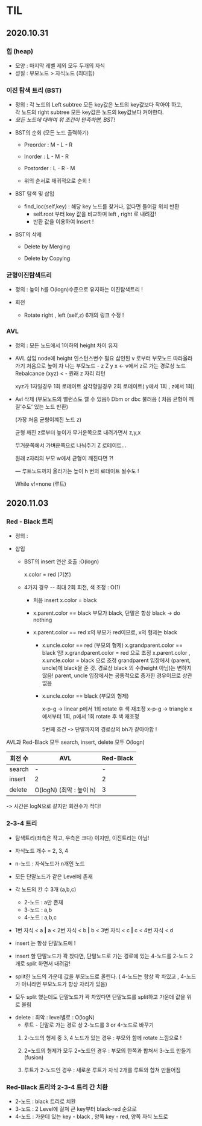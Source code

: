 # __TIL__ 


## 2020.10.31  




### 힙 (heap)  

+ 모양 : 마지막 레벨 제외 모두 두개의 자식
+ 성질 : 부모노드 > 자식노드 (최대힙)






### 이진 탐색 트리 (BST)


+ 정의 : 각 노드의 Left subtree 모든 key값은 노드의 key값보다 작아야 하고,  
        각 노드의 right subtree 모든 key값은 노드의 key값보다 커야한다.  
+  _모든 노드에 대하여 위 조건이 만족하면, BST!_


* BST의 순회 (모든 노드 출력하기)  
    
    - Preorder : M - L - R  

    - Inorder : L - M - R  

    - Postorder : L - R - M  

    - 위의 순서로 재귀적으로 순회 !
    
* BST 탐색 및 삽입 

    - find_loc(self,key) : 해당 key 노드를 찾거나, 없다면 들어갈 위치 반환
        - self.root 부터 key 값을 비교하며 left , right 로 내려감!
        - 반환 값을 이용하여 Insert !
    
* BST의 삭제

    - Delete by Merging

    - Delete by Copying  











### 균형이진탐색트리


+ 정의 : 높이 h를 O(logn)수준으로 유지하는 이진탐색트리 !

+ 회전
    - Rotate right , left (self,z)
        6개의 링크 수정 !
  












### AVL    


+ 정의 : 모든 노드에서 1이하의 height 차이 유지 

+ AVL 삽입
    node에 height 인스턴스변수 필요
    삽인된 v 로부터  부모노드 따라올라가기
    처음으로 높이 차 나는 부모노드 - z
    Z y x <-  v에서 z로 가는 경로상 노드
    Rebalcance (xyz)  < - 원래 z 자리 리턴

    xyz가 1자일경우 1회 로테이트
    삼각형일경우 2회 로테이트( y에서  1회 , z에서 1회)

+ Avl 삭제 (부모노드의 밸런스도 깰 수 있음!)
    Dbm or dbc 불러옴 ( 처음 균형이 깨질’수도’ 있는 노드 반환)

    (가장 처음 균형이꺠진 노드 z)

    균형 깨진 z로부터 높이가 무거운쪽으로 내려가면서 z,y,x 

    무거운쪽에서 가벼운쪽으로 나눠주기 
    Z 로테이트…

    원래 z자리의 부모 w에서 균형이 깨진다면 ?!

    — 루트노드까지 올라가는 높이 h 번의 로테이트 될수도 !

    While v!=none (루트)
  



  
  
  
  

  

## 2020.11.03






### Red - Black 트리

+ 정의 :


+ 삽입
    + BST의 insert 연산 호출 :O(logn)

        x.color = red (기본)
    + 4가지 경우    -- 최대 2회 회전, 색 조정 : O(1) 
        - 처음 insert
            x.color = black


        - x.parent.color == black
            부모가 black, 단말은 항상 black 
            -> do nothing


        - x.parent.color == red
            x의 부모가 red이므로, x의 형제는 black

            - x.uncle.color == red (부모의 형제)
                x.grandparent.color == black 임!
                x.grandparent.color = red 으로 조정
                x.parent.color , x.uncle.color = black 으로 조정
                grandparent 입장에서 (parent, uncle)에 black을 준 것.
                경로상 black 의 수(height 아님)는 변하지 않음!
                parent, uncle 입장에서는 공통적으로 증가한 경우이므로 상관없음   

                
            - x.uncle.color == black (부모의 형제)

                x-p-g -> linear 
                    p에서 1회 rotate 후 색 재조정
                x-p-g -> triangle
                    x에서부터 1회, p에서 1회 rotate 후 색 재조정

                5번째 조건 -> 단말까지의 경로상의 bh가 같아야함 !

AVL과 Red-Black 모두 search, insert, delete 모두 O(logn)

|회전 수 | AVL | Red-Black |
|---|---|---|
search | - | - 
insert | 2 | 2 
delete | O(logN)  (최악 : 높이 h)| 3 

-> 시간은 logN으로 같지만 회전수가 적다!











### 2-3-4 트리 

* 탐색트리(좌측은 작고, 우측은 크다) 이지만, 이진트리는 아님! 
* 자식노드 개수 = 2, 3, 4
* n-노드 : 자식노드가 n개인 노드
* 모든 단말노드가 같은 Level에 존재

* 각 노드의 칸 수 3개 (a,b,c)
    - 2-노드 : a만 존재
    - 3-노드 : a,b
    - 4-노드 : a,b,c
* 1번 자식 < a __|__ a < 2번 자식 < b  __|__ b < 3번 자식 < c __|__ c < 4번 자식 < d 
* insert 는 항상 단말노드에 !
* insert 할 단말노드가 꽉 찼다면, 단말노드로 가는 경로에 있는 4-노드를 2-노드 2개로 split 하면서 내려감!
* split한 노드의 가운데 값을 부모노드로 올린다. ( 4-노드는 항상 꽉 차있고 , 4-노드가 아니라면 부모노드가 항상 자리가 있음)
* 모두 split 했는데도 단말노드가 꽉 차있다면 단말노드를 split하고 가운데 값을 위로 올림


+ delete : 최악 : level별로 : O(logN)
    - 루트 - 단말로 가는 경로 상 2-노드를 3 or 4-노드로 바꾸기 
    1. 2-노드의 형제 중 3, 4 노드가 있는 경우 : 부모와 함께 rotate 느낌으로 !

    2. 2=노드의 형제가 모두 2=노드인 경우 : 부모의 한쪽과 합쳐서 3-노드 만들기 (fusion)

    3. 루트가 2-노드인 경우 : 새로운 루트가 자식 2개를 루트와 합쳐 만들어짐
  








### Red-Black 트리와 2-3-4 트리 간 치환


+ 2-노드 : black 트리로 치환
+ 3-노드 : 2 Level에 걸쳐 큰 key부터 black-red 순으로
+ 4-노드 : 가운데 있는 key - black , 양쪽 key - red, 양쪽 자식 노드로 


